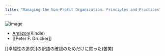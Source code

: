 ```yaml
---
title: "Managing the Non-Profit Organization: Principles and Practices"
---
```


![image](https://gyazo.com/0c285b8099ee19231f0d091514a14fcc/thumb/1000)
- [Amazon](https://amzn.to/3owzKzi)(Kindle)
- [[Peter F. Drucker]]

[[卓越性の追求]]の訳語の確認のためだけに買った(苦笑)
